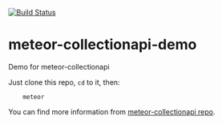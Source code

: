 [![Build Status](https://travis-ci.org/xcv58/meteor-collectionapi-demo.svg)](https://travis-ci.org/xcv58/meteor-collectionapi-demo)

# meteor-collectionapi-demo
Demo for meteor-collectionapi

Just clone this repo, ```cd``` to it, then:

```
    meteor
```

You can find more information from [meteor-collectionapi repo](https://github.com/xcv58/meteor-collectionapi).
